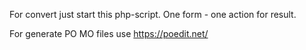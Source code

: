 For convert just start this php-script. One form - one action for result.

For generate PO MO files use https://poedit.net/
